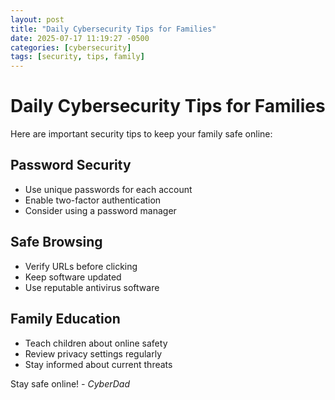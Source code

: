 ```yaml
---
layout: post
title: "Daily Cybersecurity Tips for Families"
date: 2025-07-17 11:19:27 -0500
categories: [cybersecurity]
tags: [security, tips, family]
---
```


# Daily Cybersecurity Tips for Families

Here are important security tips to keep your family safe online:

## Password Security
- Use unique passwords for each account
- Enable two-factor authentication
- Consider using a password manager

## Safe Browsing
- Verify URLs before clicking
- Keep software updated
- Use reputable antivirus software

## Family Education
- Teach children about online safety
- Review privacy settings regularly
- Stay informed about current threats

Stay safe online!
*- CyberDad*